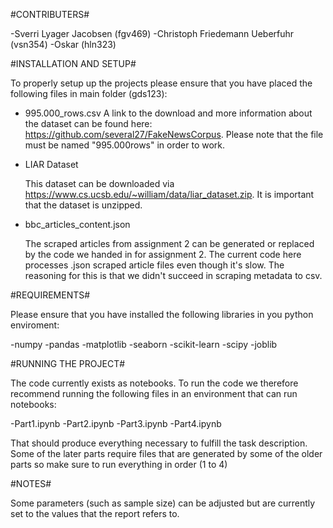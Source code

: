#CONTRIBUTERS#

-Sverri Lyager Jacobsen (fgv469)
-Christoph Friedemann Ueberfuhr (vsn354)
-Oskar (hln323)


#INSTALLATION AND SETUP#

To properly setup up the projects please ensure that you have placed the following files in main folder (gds123):  

- 995.000_rows.csv
    A link to the download and more information about the dataset can be found here: https://github.com/several27/FakeNewsCorpus. Please note that the file must be named "995.000rows" in order to work.

- LIAR Dataset

    This dataset can be downloaded via https://www.cs.ucsb.edu/~william/data/liar_dataset.zip. 
    It is important that the dataset is unzipped.


- bbc_articles_content.json
    
    The scraped articles from assignment 2  can be generated or replaced by the code we handed in for assignment 2. The current code here processes .json scraped article files even though it's slow. The reasoning for this is that we didn't succeed in scraping metadata to csv.

#REQUIREMENTS#

Please ensure that you have installed the following libraries in you python enviroment: 

-numpy
-pandas
-matplotlib
-seaborn
-scikit-learn
-scipy
-joblib


#RUNNING THE PROJECT#

The code currently exists as notebooks. To run the code we therefore recommend running the following files in an environment that can run notebooks:

-Part1.ipynb
-Part2.ipynb
-Part3.ipynb
-Part4.ipynb

That should produce everything necessary to fulfill the task description. Some of the later parts require files that are generated by some of the older parts so make sure to run everything in order (1 to 4)

#NOTES#

Some parameters (such as sample size) can be adjusted but are currently set to the values that the report refers to.
